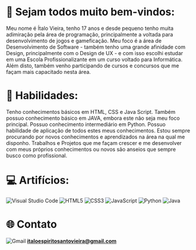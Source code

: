 # 👋 Sejam todos muito bem-vindos:
Meu nome é Ítalo Vieira, tenho 17 anos e desde pequeno tenho muita adimiração pela área de programação, principalmente a voltada para desenvolvimento de jogos e gameficação. 
Meu foco é a área de Desenvolvimento de Software - também tenho uma grande afinidade com Design, principalmente com o Design de UX - e com isso escolhi estudar em uma Escola 
Profissionalizante em um curso voltado para Informática. Além disto, também venho participando de cursos e concursos que me façam mais capacitado nesta área.

# 🚀 Habilidades:
Tenho conhecimentos básicos em HTML, CSS e Java Script. Também possuo conhecimento básico em JAVA, embora este não seja meu foco principal. Possuo conhecimento intermediário
em Python. Possuo habilidade de aplicação de todos estes meus conhecimentos. Estou sempre procurando por novos conhecimentos e aprendizados na área na qual me disponho. Trabalhos
e Projetos que me façam crescer e me desenvolver com meus próprios conhecimentos ou novos são anseios que sempre busco como profissional.

# 💻 Artifícios:
![Visual Studio Code](https://img.shields.io/badge/Visual%20Studio%20Code-0078d7.svg?style=for-the-badge&logo=visual-studio-code&logoColor=white) ![HTML5](https://img.shields.io/badge/html5-%23E34F26.svg?style=for-the-badge&logo=html5&logoColor=white) ![CSS3](https://img.shields.io/badge/css3-%231572B6.svg?style=for-the-badge&logo=css3&logoColor=white) 	![JavaScript](https://img.shields.io/badge/javascript-%23323330.svg?style=for-the-badge&logo=javascript&logoColor=%23F7DF1E) ![Python](https://img.shields.io/badge/python-3670A0?style=for-the-badge&logo=python&logoColor=ffdd54) ![Java](https://img.shields.io/badge/java-%23ED8B00.svg?style=for-the-badge&logo=openjdk&logoColor=white)

# 🌐 Contato
![Gmail](https://img.shields.io/badge/Gmail-D14836?style=for-the-badge&logo=gmail&logoColor=white) **italoespiritosantovieira@gmail.com**
